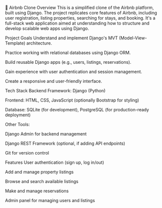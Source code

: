 🏡 Airbnb Clone
Overview
This is a simplified clone of the Airbnb platform, built using Django. The project replicates core features of Airbnb, including user registration, listing properties, searching for stays, and booking. It's a full-stack web application aimed at understanding how to structure and develop scalable web apps using Django.

Project Goals
Understand and implement Django's MVT (Model-View-Template) architecture.

Practice working with relational databases using Django ORM.

Build reusable Django apps (e.g., users, listings, reservations).

Gain experience with user authentication and session management.

Create a responsive and user-friendly interface.

Tech Stack
Backend Framework: Django (Python)

Frontend: HTML, CSS, JavaScript (optionally Bootstrap for styling)

Database: SQLite (for development), PostgreSQL (for production-ready deployment)

Other Tools:

Django Admin for backend management

Django REST Framework (optional, if adding API endpoints)

Git for version control

Features
User authentication (sign up, log in/out)

Add and manage property listings

Browse and search available listings

Make and manage reservations

Admin panel for managing users and listings
